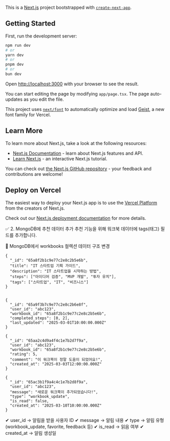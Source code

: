 This is a [Next.js](https://nextjs.org) project bootstrapped with [`create-next-app`](https://nextjs.org/docs/app/api-reference/cli/create-next-app).

## Getting Started

First, run the development server:

```bash
npm run dev
# or
yarn dev
# or
pnpm dev
# or
bun dev
```

Open [http://localhost:3000](http://localhost:3000) with your browser to see the result.

You can start editing the page by modifying `app/page.tsx`. The page auto-updates as you edit the file.

This project uses [`next/font`](https://nextjs.org/docs/app/building-your-application/optimizing/fonts) to automatically optimize and load [Geist](https://vercel.com/font), a new font family for Vercel.

## Learn More

To learn more about Next.js, take a look at the following resources:

- [Next.js Documentation](https://nextjs.org/docs) - learn about Next.js features and API.
- [Learn Next.js](https://nextjs.org/learn) - an interactive Next.js tutorial.

You can check out [the Next.js GitHub repository](https://github.com/vercel/next.js) - your feedback and contributions are welcome!

## Deploy on Vercel

The easiest way to deploy your Next.js app is to use the [Vercel Platform](https://vercel.com/new?utm_medium=default-template&filter=next.js&utm_source=create-next-app&utm_campaign=create-next-app-readme) from the creators of Next.js.

Check out our [Next.js deployment documentation](https://nextjs.org/docs/app/building-your-application/deploying) for more details.

✅ 2. MongoDB에 추천 데이터 추가
추천 기능을 위해 워크북 데이터에 tags(태그) 필드를 추가합니다.

📍 MongoDB에서 workbooks 컬렉션 데이터 구조 변경

```
{
  "_id": "65a8f2b1c9e77c2e8c2b5e6b",
  "title": "IT 스타트업 기획 가이드",
  "description": "IT 스타트업을 시작하는 방법",
  "steps": ["아이디어 검증", "MVP 개발", "투자 유치"],
  "tags": ["스타트업", "IT", "비즈니스"]
}

```

```

{
  "_id": "65a9f3b7c9e77c2e8c2b6e8f",
  "user_id": "abc123",
  "workbook_id": "65a8f2b1c9e77c2e8c2b5e6b",
  "completed_steps": [0, 2], 
  "last_updated": "2025-03-01T10:00:00.000Z"
}

```

```
{
  "_id": "65aa2c4d9a4f4c1e7b2d7f9a",
  "user_id": "abc123",
  "workbook_id": "65a8f2b1c9e77c2e8c2b5e6b",
  "rating": 5,
  "comment": "이 워크북이 정말 도움이 되었어요!",
  "created_at": "2025-03-03T12:00:00.000Z"
}
```

```
{
  "_id": "65ac3b1f9a4c4c1e7b2d8f9a",
  "user_id": "abc123",
  "message": "새로운 워크북이 추가되었습니다!",
  "type": "workbook_update",
  "is_read": false,
  "created_at": "2025-03-10T10:00:00.000Z"
}
```
✔ user_id → 알림을 받을 사용자 ID
✔ message → 알림 내용
✔ type → 알림 유형 (workbook_update, favorite, feedback 등)
✔ is_read → 읽음 여부
✔ created_at → 알림 생성일